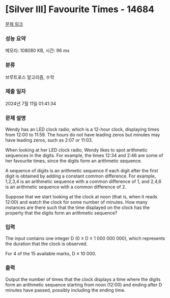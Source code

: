 # [Silver III] Favourite Times - 14684 

[문제 링크](https://www.acmicpc.net/problem/14684) 

### 성능 요약

메모리: 108080 KB, 시간: 96 ms

### 분류

브루트포스 알고리즘, 수학

### 제출 일자

2024년 7월 11일 01:41:34

### 문제 설명

<p>Wendy has an LED clock radio, which is a 12-hour clock, displaying times from 12:00 to 11:59. The hours do not have leading zeros but minutes may have leading zeros, such as 2:07 or 11:03.</p>

<p>When looking at her LED clock radio, Wendy likes to spot arithmetic sequences in the digits. For example, the times 12:34 and 2:46 are some of her favourite times, since the digits form an arithmetic sequence.</p>

<p>A sequence of digits is an arithmetic sequence if each digit after the first digit is obtained by adding a constant common difference. For example, 1,2,3,4 is an arithmetic sequence with a common difference of 1, and 2,4,6 is an arithmetic sequence with a common difference of 2.</p>

<p>Suppose that we start looking at the clock at noon (that is, when it reads 12:00) and watch the clock for some number of minutes. How many instances are there such that the time displayed on the clock has the property that the digits form an arithmetic sequence?</p>

### 입력 

 <p>The input contains one integer D (0 ≤ D ≤ 1 000 000 000), which represents the duration that the clock is observed.</p>

<p>For 4 of the 15 available marks, D ≤ 10 000.</p>

### 출력 

 <p>Output the number of times that the clock displays a time where the digits form an arithmetic sequence starting from noon (12:00) and ending after D minutes have passed, possibly including the ending time.</p>

